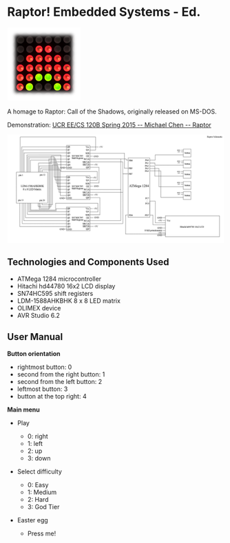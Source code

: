 # Raptor! Embedded Systems - Ed.
![logo](misc/raptor.png)

A homage to Raptor: Call of the Shadows, originally released on MS-DOS.

Demonstration: <a href="https://youtu.be/adyEfLRWdGE" target="_blank">UCR EE/CS 120B Spring 2015 -- Michael Chen -- Raptor</a>

![schematic](schematic.png)

## Technologies and Components Used ##

* ATMega 1284 microcontroller
* Hitachi hd44780 16x2 LCD display
* SN74HC595 shift registers
* LDM-1588AHKBHK 8 x 8 LED matrix
* OLIMEX device
* AVR Studio 6.2

## User Manual ##

**Button orientation**

* rightmost button: 0
* second from the right button: 1
* second from the left button: 2
* leftmost button: 3
* button at the top right: 4

**Main menu**

* Play
	* 0: right
	* 1: left
	* 2: up
	* 3: down

* Select difficulty
	* 0: Easy
	* 1: Medium
	* 2: Hard
	* 3: God Tier

* Easter egg
	* Press me!

